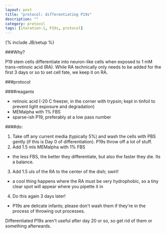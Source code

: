 ```yaml
---
layout: post
title: "protocol: differentiating P19s"
description: ""
category: protocol
tags: [iteration-1, P19s, protocol]
---
```


{% include JB/setup %}

###Why?

P19 stem cells differentiate into neuron-like cells when exposed to 1 mM trans-retinoic acid (RA). While RA technically only needs to be added for the first 3 days or so to set cell fate, we keep it on RA.

###protocol

####reagants

 * retinoic acid (-20 C freezer, in the corner with trypsin; kept in tinfoil to prevent light exposure and degradation)
 * MEMalpha with 1% FBS
 * sparse-ish P19, preferably at a low pass number

####do:

 1. Take off any current media (typically 5%) and wash the cells with PBS gently (if this is Day 0 of differentiation). P19s throw off a lot of stuff.
 2. Add 1.5 mls MEMalpha with 1% FBS
  * the less FBS, the better they differentiate, but also the faster they die. Its a balance. 
 3. Add 1.5 uls of the RA to the center of the dish; swirl!
  * a cool thing happens where the RA must be very hydrophobic, so a tiny clear spot will appear where you pipette it in

 4. Do this again 3 days later!
  * P19s are delicate infants; please don't wash them if they're in the process of throwing out processes.

Differentiated P19s aren't useful after day 20 or so, so get rid of them or something afterwards.  

 

